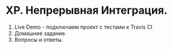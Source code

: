 # XP. Непрерывная Интеграция.
  
1. Live Demo - подключаем проект с тестами к Travis CI 
2. Домашнее задание.
3. Вопросы и ответы.
     
    